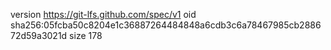 version https://git-lfs.github.com/spec/v1
oid sha256:05fcba50c8204e1c36887264484848a6cdb3c6a78467985cb288672d59a3021d
size 178
